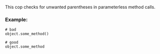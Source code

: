 This cop checks for unwanted parentheses in parameterless method calls.

### Example:
    # bad
    object.some_method()

    # good
    object.some_method